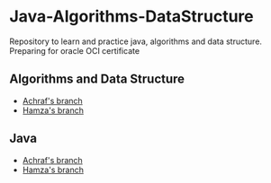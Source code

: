 # Java-Algorithms-DataStructure
Repository to learn and practice java, algorithms and data structure.
Preparing for oracle OCI certificate


## Algorithms and Data Structure
- [Achraf's branch](https://github.com/achrafaitibba/Java-Algorithms-DataStructure/tree/Achraf-Algorithms-DataStructure)
- [Hamza's branch](https://github.com/achrafaitibba/Java-Algorithms-DataStructure/tree/Hamza-Algorithms-DataStructure)

## Java
- [Achraf's branch](https://github.com/achrafaitibba/Java-Algorithms-DataStructure/tree/Achraf-Java)
- [Hamza's branch](https://github.com/achrafaitibba/Java-Algorithms-DataStructure/tree/Hamza-Java)